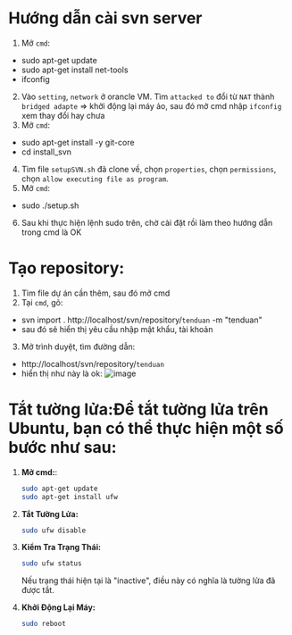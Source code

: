 # Hướng dẫn cài svn server
1. Mở `cmd`:
- sudo apt-get update
- sudo apt-get install net-tools
- ifconfig
<!-- kiểm tra dòng thứ 2, nếu inet bắt đầu 10. thì thực hiện bước 2, nếu không thì thực hiện bước 3 -->

2. Vào `setting`, `network` ở orancle VM. Tìm `attacked to` đổi từ `NAT` thành `bridged adapte`
=> khởi động lại máy ảo, sau đó mở cmd nhập `ifconfig` xem thay đổi hay chưa
3. Mở `cmd`:
- sudo apt-get install -y git-core
- cd install_svn
4. Tìm file `setupSVN.sh` đã clone về, chọn `properties`, chọn `permissions`, chọn `allow executing file as program`.
5. Mở `cmd`:
- sudo ./setup.sh
6. Sau khi thực hiện lệnh sudo trên, chờ cài đặt rồi làm theo hướng dẫn trong cmd là OK

# Tạo repository:
1. Tìm file dự án cần thêm, sau đó mở cmd
2. Tại `cmd`, gõ:
- svn import . http://localhost/svn/repository/`tenduan` -m "tenduan"
- sau đó sẽ hiển thị yêu cầu nhập mật khẩu, tài khoản
3. Mở trình duyệt, tìm đường dẫn:
- http://localhost/svn/repository/`tenduan`
- hiển thị như này là ok:
![image](https://github.com/buck1704/install_svn/assets/132087690/ed064c92-f57b-4ed4-80f5-e4df040a4b3e)

# Tắt tường lửa:Để tắt tường lửa trên Ubuntu, bạn có thể thực hiện một số bước như sau:

1. **Mở cmd:**:
   ```bash
   sudo apt-get update
   sudo apt-get install ufw
   ```

2. **Tắt Tường Lửa:**
   ```bash
   sudo ufw disable
   ```
3. **Kiểm Tra Trạng Thái:**
   ```bash
   sudo ufw status
   ```
   Nếu trạng thái hiện tại là "inactive", điều này có nghĩa là tường lửa đã được tắt.
4. **Khởi Động Lại Máy:**
   ```bash
   sudo reboot
   ```
